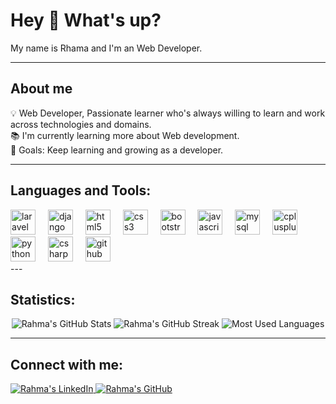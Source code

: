 <h1 align="left">Hey 👋 What's up?</h1>

<p align="left">My name is Rhama and I'm an Web Developer.</p>

---

<h2 align="left">About me</h2>

<p align="left">
💡 Web Developer, Passionate learner who's always willing to learn and work across technologies and domains.<br>
📚 I'm currently learning more about Web development.<br>
🎯 Goals: Keep learning and growing as a developer.
</p>

---

<h2 align="left">Languages and Tools:</h2>

<div align="left">
  <img src="https://cdn.jsdelivr.net/gh/devicons/devicon/icons/laravel/laravel-plain.svg" height="40" alt="laravel logo" />
  <img width="12" />
  <img src="https://cdn.jsdelivr.net/gh/devicons/devicon/icons/django/django-plain.svg" height="40" alt="django logo" />
  <img width="12" />
  <img src="https://cdn.jsdelivr.net/gh/devicons/devicon/icons/html5/html5-original.svg" height="40" alt="html5 logo" />
  <img width="12" />
  <img src="https://cdn.jsdelivr.net/gh/devicons/devicon/icons/css3/css3-original.svg" height="40" alt="css3 logo" />
  <img width="12" />
  <img src="https://cdn.jsdelivr.net/gh/devicons/devicon/icons/bootstrap/bootstrap-original.svg" height="40" alt="bootstrap logo" />
  <img width="12" />
  <img src="https://cdn.jsdelivr.net/gh/devicons/devicon/icons/javascript/javascript-original.svg" height="40" alt="javascript logo" />
  <img width="12" />
  <img src="https://cdn.jsdelivr.net/gh/devicons/devicon/icons/mysql/mysql-original.svg" height="40" alt="mysql logo" />
  <img width="12" />
  <img src="https://cdn.jsdelivr.net/gh/devicons/devicon/icons/cplusplus/cplusplus-original.svg" height="40" alt="cplusplus logo" />
  <img width="12" />
  <img src="https://cdn.jsdelivr.net/gh/devicons/devicon/icons/python/python-original.svg" height="40" alt="python logo" />
  <img width="12" />
  <img src="https://cdn.jsdelivr.net/gh/devicons/devicon/icons/csharp/csharp-original.svg" height="40" alt="csharp logo" />
  <img width="12" />
  <img src="https://cdn.jsdelivr.net/gh/devicons/devicon/icons/github/github-original.svg" height="40" alt="github logo" />
</div>
---

<h2 align="left">Statistics:</h2>

<div align="center">
  <img src="https://github-readme-stats.vercel.app/api?username=Ra7ma116&show_icons=true&theme=radical" alt="Rahma's GitHub Stats" />
  <img src="https://github-readme-streak-stats.herokuapp.com?user=Ra7ma116&theme=radical&hide_border=true" alt="Rahma's GitHub Streak" />
  <img src="https://github-readme-stats.vercel.app/api/top-langs/?username=Ra7ma116&layout=compact&theme=radical" alt="Most Used Languages" />
</div>

---

<h2 align="left">Connect with me:</h2>

<p align="left">
<a href="https://www.linkedin.com/in/rahma-samy-23bab62b6/" target="_blank">
  <img src="https://img.shields.io/badge/LinkedIn-0077B5?logo=linkedin&logoColor=white" alt="Rahma's LinkedIn" />
</a>
<a href="https://github.com/Ra7ma116" target="_blank">
  <img src="https://img.shields.io/badge/GitHub-181717?logo=github&logoColor=white" alt="Rahma's GitHub" />
</a>
</p>
